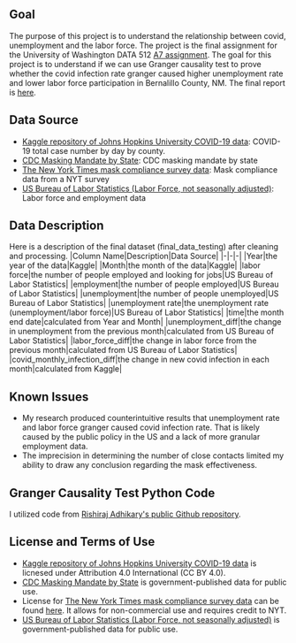 ## Goal
The purpose of this project is to understand the relationship between covid, unemployment and the labor force. The project is the final assignment for the University of Washington DATA 512 [A7 assignment](https://docs.google.com/document/d/1nT1V8I-RLQN3ZxCjpF6Mse9w7-dP1_s1nnW7MfIevgk/edit#heading=h.cb9wthtz43qg). The goal for this project is to understand if we can use Granger causality test to prove whether the covid infection rate granger caused higher unemployment rate and lower labor force participation in Bernalillo County, NM. The final report is [here](https://docs.google.com/document/d/1cNug9Q91fM6t2z4gtcAEJCnU4c0hrTZeq5TK1WS80GU/edit?usp=sharing).


## Data Source
- [Kaggle repository of Johns Hopkins University COVID-19 data](https://www.kaggle.com/antgoldbloom/covid19-data-from-john-hopkins-university?select=RAW_us_confirmed_cases.csv): COVID-19 total case number by day by county.
- [CDC Masking Mandate by State](https://data.cdc.gov/Policy-Surveillance/U-S-State-and-Territorial-Public-Mask-Mandates-Fro/62d6-pm5i): CDC masking mandate by state
- [The New York Times mask compliance survey data](https://github.com/nytimes/covid-19-data/tree/master/mask-use): Mask compliance data from a NYT survey
- [US Bureau of Labor Statistics (Labor Force, not seasonally adjusted)](https://data.bls.gov/timeseries/LAUMT351074000000004?amp%253bdata_tool=XGtable&output_view=data&include_graphs=true): Labor force and employment data


## Data Description


Here is a description of the final dataset (final_data_testing) after cleaning and processing.
|Column Name|Description|Data Source|
|-|-|-|
|Year|the year of the data|Kaggle|
|Month|the month of the data|Kaggle|
|labor force|the number of people employed and looking for jobs|US Bureau of Labor Statistics|
|employment|the number of people employed|US Bureau of Labor Statistics|
|unemployment|the number of people unemployed|US Bureau of Labor Statistics|
|unemployment rate|the unemployment rate (unemployment/labor force)|US Bureau of Labor Statistics|
|time|the month end date|calculated from Year and Month|
|unemployment_diff|the change in unemployment from the previous month|calculated from US Bureau of Labor Statistics|
|labor_force_diff|the change in labor force from the previous month|calculated from US Bureau of Labor Statistics|
|covid_monthly_infection_diff|the change in new covid infection in each month|calculated from Kaggle|


## Known Issues
- My research produced counterintuitive results that unemployment rate and labor force granger caused covid infection rate. That is likely caused by the public policy in the US and a lack of more granular employment data.
- The imprecision in determining the number of close contacts limited my ability to draw any conclusion regarding the mask effectiveness.


## Granger Causality Test Python Code
I utilized code from [Rishiraj Adhikary's public Github repository](https://rishi-a.github.io/2020/05/25/granger-causality.html).


## License and Terms of Use
- [Kaggle repository of Johns Hopkins University COVID-19 data](https://www.kaggle.com/antgoldbloom/covid19-data-from-john-hopkins-university?select=RAW_us_confirmed_cases.csv) is licnesed under Attribution 4.0 International (CC BY 4.0).
- [CDC Masking Mandate by State](https://data.cdc.gov/Policy-Surveillance/U-S-State-and-Territorial-Public-Mask-Mandates-Fro/62d6-pm5i) is government-published data for public use.
- License for [The New York Times mask compliance survey data](https://github.com/nytimes/covid-19-data/tree/master/mask-use) can be found [here](https://github.com/nytimes/covid-19-data/blob/master/LICENSE). It allows for non-commercial use and requires credit to NYT. 
- [US Bureau of Labor Statistics (Labor Force, not seasonally adjusted)](https://data.bls.gov/timeseries/LAUMT351074000000004?amp%253bdata_tool=XGtable&output_view=data&include_graphs=true) is government-published data for public use.
